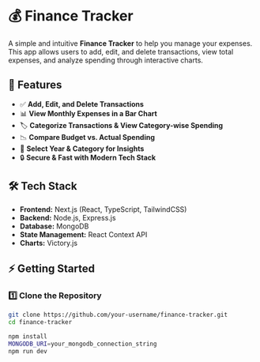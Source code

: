 # 💰 Finance Tracker

A simple and intuitive **Finance Tracker** to help you manage your expenses. This app allows users to add, edit, and delete transactions, view total expenses, and analyze spending through interactive charts.

## 🚀 Features

- ✅ **Add, Edit, and Delete Transactions**
- 📊 **View Monthly Expenses in a Bar Chart**
- 🏷️ **Categorize Transactions & View Category-wise Spending**
- 📉 **Compare Budget vs. Actual Spending**
- 📅 **Select Year & Category for Insights**
- 🔒 **Secure & Fast with Modern Tech Stack**

## 🛠️ Tech Stack

- **Frontend:** Next.js (React, TypeScript, TailwindCSS)
- **Backend:** Node.js, Express.js
- **Database:** MongoDB
- **State Management:** React Context API
- **Charts:** Victory.js

## ⚡ Getting Started

### 1️⃣ Clone the Repository  
```sh
git clone https://github.com/your-username/finance-tracker.git
cd finance-tracker

npm install
MONGODB_URI=your_mongodb_connection_string
npm run dev


